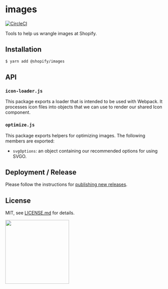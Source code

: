 # images

[![CircleCI](https://circleci.com/gh/Shopify/images.svg?style=shield)](https://circleci.com/gh/Shopify/images)

Tools to help us wrangle images at Shopify.

## Installation

```bash
$ yarn add @shopify/images
```

## API

### `icon-loader.js`

This package exports a loader that is intended to be used with Webpack. It processes icon files into objects that we can use to render our shared Icon component.

### `optimize.js`

This package exports helpers for optimizing images. The following members are exported:

* `svgOptions`: an object containing our recommended options for using SVGO.

## Deployment / Release

Please follow the instructions for [publishing new releases](https://development.shopify.io/guides/package_cloud_nodejs).

## License

MIT, see [LICENSE.md](http://github.com/Shopify/images/blob/master/LICENSE.md) for details.

<img src="https://cdn.shopify.com/shopify-marketing_assets/builds/19.0.0/shopify-full-color-black.svg" width="200" />
